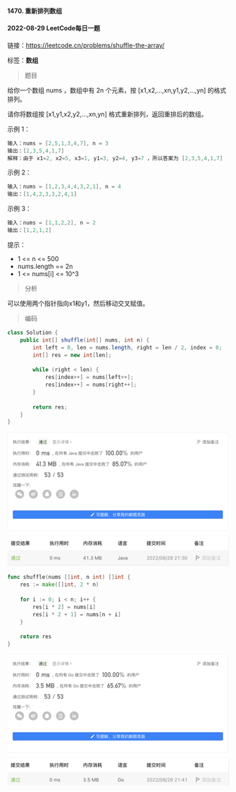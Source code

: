 #### 1470. 重新排列数组

#### 2022-08-29 LeetCode每日一题

链接：https://leetcode.cn/problems/shuffle-the-array/

标签：**数组**

> 题目

给你一个数组 nums ，数组中有 2n 个元素，按 [x1,x2,...,xn,y1,y2,...,yn] 的格式排列。

请你将数组按 [x1,y1,x2,y2,...,xn,yn] 格式重新排列，返回重排后的数组。

示例 1：

```java
输入：nums = [2,5,1,3,4,7], n = 3
输出：[2,3,5,4,1,7] 
解释：由于 x1=2, x2=5, x3=1, y1=3, y2=4, y3=7 ，所以答案为 [2,3,5,4,1,7]
```

示例 2：

```java
输入：nums = [1,2,3,4,4,3,2,1], n = 4
输出：[1,4,2,3,3,2,4,1]
```

示例 3：

```java
输入：nums = [1,1,2,2], n = 2
输出：[1,2,1,2]
```


提示：

- 1 <= n <= 500
- nums.length == 2n
- 1 <= nums[i] <= 10^3

> 分析

可以使用两个指针指向x1和y1，然后移动交叉赋值。

> 编码

```java
class Solution {
    public int[] shuffle(int[] nums, int n) {
        int left = 0, len = nums.length, right = len / 2, index = 0;
        int[] res = new int[len];

        while (right < len) {
            res[index++] = nums[left++];
            res[index++] = nums[right++];
        }

        return res;
    }
}
```

![image-20220829213019241](1470.重新排列数组.assets/image-20220829213019241-1779820.png)

```go
func shuffle(nums []int, n int) []int {
    res := make([]int, 2 * n)

    for i := 0; i < n; i++ {
        res[i * 2] = nums[i]
        res[i * 2 + 1] = nums[n + i]
    }

    return res
}
```

![image-20220829214145910](1470.重新排列数组.assets/image-20220829214145910-1780507.png)